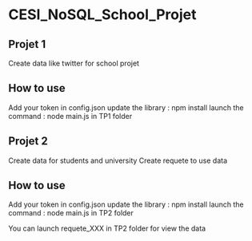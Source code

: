 # CESI_NoSQL_School_Projet
## Projet 1
Create data like twitter for school projet 

## How to use
Add your token in config.json 
update the library : npm install
launch the command : node main.js in TP1 folder

## Projet 2
Create data for students and university
Create requete to use data

## How to use
Add your token in config.json 
update the library : npm install
launch the command : node main.js in TP2 folder

You can launch requete_XXX in TP2 folder for view the data
